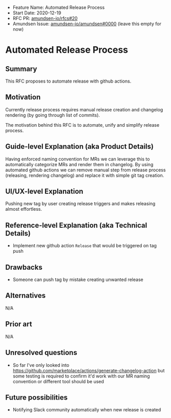 - Feature Name: Automated Release Process
- Start Date: 2020-12-19
- RFC PR: [amundsen-io/rfcs#20](https://github.com/amundsen-io/rfcs/pull/20)
- Amundsen Issue: [amundsen-io/amundsen#0000](https://github.com/amundsen-io/amundsen/issues/0000) (leave this empty for now)

# Automated Release Process

## Summary

This RFC proposes to automate release with github actions. 

## Motivation

Currently release process requires manual release creation and changelog rendering (by going through list of commits).

The motivation behind this RFC is to automate, unify and simplify release process.

## Guide-level Explanation (aka Product Details)

Having enforced naming convention for MRs we can leverage this to automatically categorize MRs and render them in 
changelog. By using automated github actions we can remove manual step from release process (releasing, rendering changelog) 
and replace it with simple git tag creation.

## UI/UX-level Explanation

Pushing new tag by user creating release triggers and makes releasing almost effortless.

## Reference-level Explanation (aka Technical Details)

- Implement new github action `Release` that would be triggered on tag push

## Drawbacks

- Someone can push tag by mistake creating unwanted release

## Alternatives

N/A

## Prior art

N/A 

## Unresolved questions

- So far I've only looked into https://github.com/marketplace/actions/generate-changelog-action but some testing is required to confirm it'd work with our MR naming convention or different tool should be used 

## Future possibilities

- Notifying Slack community automatically when new release is created
